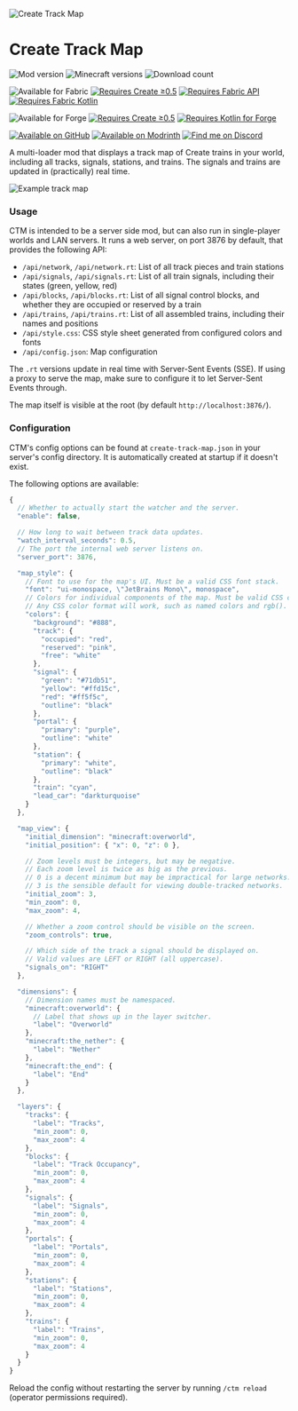 <!-- modrinth_exclude.start -->

![Create Track Map](https://raw.githubusercontent.com/gist/jenchanws/44291eb9435be4fc46be1b8661ae4406/raw/b545411b55a9b18bb42c58dcf22f909d2c404498/ctm.svg)

<!-- modrinth_exclude.end -->

# Create Track Map

![Mod version](https://img.shields.io/modrinth/v/gxoNIjg6)
![Minecraft versions](https://img.shields.io/badge/minecraft-1.18.2%20•%201.19.2-blue)
![Download count](https://img.shields.io/modrinth/dt/gxoNIjg6)

![Available for Fabric](https://raw.githubusercontent.com/gist/jenchanws/842eee8428e1e0aec20de4594878156a/raw/522a26e2c91cbafab79ddbbc6d942f1720249a8c/fabric.svg)
[![Requires Create ≥0.5](https://raw.githubusercontent.com/gist/jenchanws/842eee8428e1e0aec20de4594878156a/raw/522a26e2c91cbafab79ddbbc6d942f1720249a8c/create-0.5.svg)](https://modrinth.com/mod/create-fabric)
[![Requires Fabric API](https://raw.githubusercontent.com/gist/jenchanws/842eee8428e1e0aec20de4594878156a/raw/1fc7a8dfba76460bedba7fa0b5516b917815e39c/fabric-api.svg)](https://modrinth.com/mod/fabric-api)
[![Requires Fabric Kotlin](https://raw.githubusercontent.com/gist/jenchanws/842eee8428e1e0aec20de4594878156a/raw/1fc7a8dfba76460bedba7fa0b5516b917815e39c/fabric-kotlin.svg)](https://modrinth.com/mod/fabric-language-kotlin)

![Available for Forge](https://raw.githubusercontent.com/gist/jenchanws/842eee8428e1e0aec20de4594878156a/raw/522a26e2c91cbafab79ddbbc6d942f1720249a8c/forge.svg)
[![Requires Create ≥0.5](https://raw.githubusercontent.com/gist/jenchanws/842eee8428e1e0aec20de4594878156a/raw/522a26e2c91cbafab79ddbbc6d942f1720249a8c/create-0.5.svg)](https://modrinth.com/mod/create)
[![Requires Kotlin for Forge](https://raw.githubusercontent.com/gist/jenchanws/842eee8428e1e0aec20de4594878156a/raw/522a26e2c91cbafab79ddbbc6d942f1720249a8c/forge-kotlin.svg)](https://modrinth.com/mod/kotlin-for-forge)

[![Available on GitHub](https://raw.githubusercontent.com/gist/jenchanws/842eee8428e1e0aec20de4594878156a/raw/0dbefc2fcbec362d14f1689acb807183ceffdbe1/github.svg)](https://github.com/jenchanws/create-track-map)
[![Available on Modrinth](https://raw.githubusercontent.com/gist/jenchanws/842eee8428e1e0aec20de4594878156a/raw/0dbefc2fcbec362d14f1689acb807183ceffdbe1/modrinth.svg)](https://modrinth.com/mod/create-track-map)
[![Find me on Discord](https://raw.githubusercontent.com/gist/jenchanws/842eee8428e1e0aec20de4594878156a/raw/0dbefc2fcbec362d14f1689acb807183ceffdbe1/discord.svg)](https://smp.littlechasiu.com/discord)

A multi-loader mod that displays a track map of Create trains in your world,
including all tracks, signals, stations, and trains. The signals and
trains are updated in (practically) real time.

![Example track 
map](https://cdn.modrinth.com/data/gxoNIjg6/images/8aa58af4ca9cc459a84ce492770a92e358cd2714.gif)

### Usage

CTM is intended to be a server side mod, but can also run in single-player worlds and LAN servers. It runs a web server, on port 3876 by default, that provides the following API:

- `/api/network`, `/api/network.rt`: List of all track pieces and train stations
- `/api/signals`, `/api/signals.rt`: List of all train signals, including their states
  (green, yellow, red)
- `/api/blocks`, `/api/blocks.rt`: List of all signal control blocks, and whether they are occupied or reserved by a train
- `/api/trains`, `/api/trains.rt`: List of all assembled trains, including their names and
  positions
- `/api/style.css`: CSS style sheet generated from configured colors and fonts
- `/api/config.json`: Map configuration

The `.rt` versions update in real time with Server-Sent Events (SSE). If using a proxy to serve the map, make sure to configure it to let Server-Sent Events through.

The map itself is visible at the root (by default `http://localhost:3876/`).

### Configuration

CTM's config options can be found at `create-track-map.json` in your server's config directory. It is automatically created at startup if it doesn't exist.

The following options are available:

```js
{
  // Whether to actually start the watcher and the server.
  "enable": false,

  // How long to wait between track data updates.
  "watch_interval_seconds": 0.5,
  // The port the internal web server listens on.
  "server_port": 3876,

  "map_style": {
    // Font to use for the map's UI. Must be a valid CSS font stack.
    "font": "ui-monospace, \"JetBrains Mono\", monospace",
    // Colors for individual components of the map. Must be valid CSS colors.
    // Any CSS color format will work, such as named colors and rgb().
    "colors": {
      "background": "#888",
      "track": {
        "occupied": "red",
        "reserved": "pink",
        "free": "white"
      },
      "signal": {
        "green": "#71db51",
        "yellow": "#ffd15c",
        "red": "#ff5f5c",
        "outline": "black"
      },
      "portal": {
        "primary": "purple",
        "outline": "white"
      },
      "station": {
        "primary": "white",
        "outline": "black"
      },
      "train": "cyan",
      "lead_car": "darkturquoise"
    }
  },

  "map_view": {
    "initial_dimension": "minecraft:overworld",
    "initial_position": { "x": 0, "z": 0 },

    // Zoom levels must be integers, but may be negative.
    // Each zoom level is twice as big as the previous.
    // 0 is a decent minimum but may be impractical for large networks.
    // 3 is the sensible default for viewing double-tracked networks.
    "initial_zoom": 3,
    "min_zoom": 0,
    "max_zoom": 4,

    // Whether a zoom control should be visible on the screen.
    "zoom_controls": true,

    // Which side of the track a signal should be displayed on.
    // Valid values are LEFT or RIGHT (all uppercase).
    "signals_on": "RIGHT"
  },

  "dimensions": {
    // Dimension names must be namespaced.
    "minecraft:overworld": {
      // Label that shows up in the layer switcher.
      "label": "Overworld"
    },
    "minecraft:the_nether": {
      "label": "Nether"
    },
    "minecraft:the_end": {
      "label": "End"
    }
  },

  "layers": {
    "tracks": {
      "label": "Tracks",
      "min_zoom": 0,
      "max_zoom": 4
    },
    "blocks": {
      "label": "Track Occupancy",
      "min_zoom": 0,
      "max_zoom": 4
    },
    "signals": {
      "label": "Signals",
      "min_zoom": 0,
      "max_zoom": 4
    },
    "portals": {
      "label": "Portals",
      "min_zoom": 0,
      "max_zoom": 4
    },
    "stations": {
      "label": "Stations",
      "min_zoom": 0,
      "max_zoom": 4
    },
    "trains": {
      "label": "Trains",
      "min_zoom": 0,
      "max_zoom": 4
    }
  }
}
```

Reload the config without restarting the server by running `/ctm reload` (operator permissions required).
